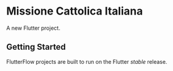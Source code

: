 # Missione Cattolica Italiana

A new Flutter project.

## Getting Started

FlutterFlow projects are built to run on the Flutter _stable_ release.
